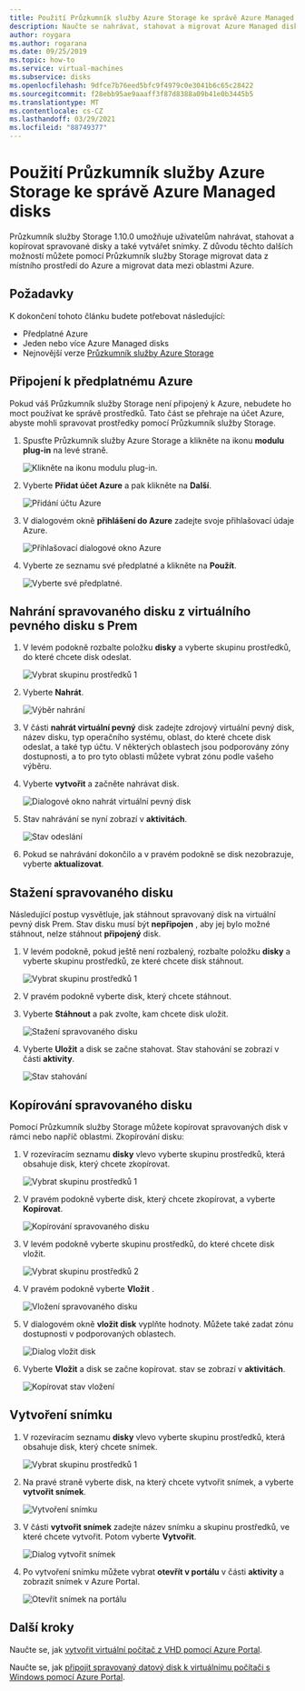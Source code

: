 ```yaml
---
title: Použití Průzkumník služby Azure Storage ke správě Azure Managed disks
description: Naučte se nahrávat, stahovat a migrovat Azure Managed disk v různých oblastech a pomocí Průzkumník služby Azure Storage vytvořit snímek spravovaného disku.
author: roygara
ms.author: rogarana
ms.date: 09/25/2019
ms.topic: how-to
ms.service: virtual-machines
ms.subservice: disks
ms.openlocfilehash: 9dfce7b76eed5bfc9f4979c0e3041b6c65c28422
ms.sourcegitcommit: f28ebb95ae9aaaff3f87d8388a09b41e0b3445b5
ms.translationtype: MT
ms.contentlocale: cs-CZ
ms.lasthandoff: 03/29/2021
ms.locfileid: "88749377"
---
```

# <a name="use-azure-storage-explorer-to-manage-azure-managed-disks"></a>Použití Průzkumník služby Azure Storage ke správě Azure Managed disks

Průzkumník služby Storage 1.10.0 umožňuje uživatelům nahrávat, stahovat a kopírovat spravované disky a také vytvářet snímky. Z důvodu těchto dalších možností můžete pomocí Průzkumník služby Storage migrovat data z místního prostředí do Azure a migrovat data mezi oblastmi Azure.

## <a name="prerequisites"></a>Požadavky

K dokončení tohoto článku budete potřebovat následující:
- Předplatné Azure
- Jeden nebo více Azure Managed disks
- Nejnovější verze [Průzkumník služby Azure Storage](https://azure.microsoft.com/features/storage-explorer/)

## <a name="connect-to-an-azure-subscription"></a>Připojení k předplatnému Azure

Pokud váš Průzkumník služby Storage není připojený k Azure, nebudete ho moct používat ke správě prostředků. Tato část se přehraje na účet Azure, abyste mohli spravovat prostředky pomocí Průzkumník služby Storage.

1. Spusťte Průzkumník služby Azure Storage a klikněte na ikonu **modulu plug-in** na levé straně.

    ![Klikněte na ikonu modulu plug-in.](media/disks-upload-vhd-to-managed-disk-storage-explorer/plug-in-icon.png)

1. Vyberte **Přidat účet Azure** a pak klikněte na **Další**.

    ![Přidání účtu Azure](media/disks-upload-vhd-to-managed-disk-storage-explorer/connect-to-azure.png)

1. V dialogovém okně **přihlášení do Azure** zadejte svoje přihlašovací údaje Azure.

    ![Přihlašovací dialogové okno Azure](media/disks-upload-vhd-to-managed-disk-storage-explorer/sign-in.png)

1. Vyberte ze seznamu své předplatné a klikněte na **Použít**.

    ![Vyberte své předplatné.](media/disks-upload-vhd-to-managed-disk-storage-explorer/select-subscription.png)

## <a name="upload-a-managed-disk-from-an-on-prem-vhd"></a>Nahrání spravovaného disku z virtuálního pevného disku s Prem

1. V levém podokně rozbalte položku **disky** a vyberte skupinu prostředků, do které chcete disk odeslat.

    ![Vybrat skupinu prostředků 1](media/disks-upload-vhd-to-managed-disk-storage-explorer/select-rg1.png)

1. Vyberte **Nahrát**.

    ![Výběr nahrání](media/disks-upload-vhd-to-managed-disk-storage-explorer/upload-button.png)

1. V části **nahrát virtuální pevný** disk zadejte zdrojový virtuální pevný disk, název disku, typ operačního systému, oblast, do které chcete disk odeslat, a také typ účtu. V některých oblastech jsou podporovány zóny dostupnosti, a to pro tyto oblasti můžete vybrat zónu podle vašeho výběru.
1. Vyberte **vytvořit** a začněte nahrávat disk.

    ![Dialogové okno nahrát virtuální pevný disk](media/disks-upload-vhd-to-managed-disk-storage-explorer/upload-vhd-dialog.png)

1. Stav nahrávání se nyní zobrazí v **aktivitách**.

    ![Stav odeslání](media/disks-upload-vhd-to-managed-disk-storage-explorer/activity-uploading.png)

1. Pokud se nahrávání dokončilo a v pravém podokně se disk nezobrazuje, vyberte **aktualizovat**.

## <a name="download-a-managed-disk"></a>Stažení spravovaného disku

Následující postup vysvětluje, jak stáhnout spravovaný disk na virtuální pevný disk Prem. Stav disku musí být **nepřipojen** , aby jej bylo možné stáhnout, nelze stáhnout **připojený** disk.

1. V levém podokně, pokud ještě není rozbalený, rozbalte položku **disky** a vyberte skupinu prostředků, ze které chcete disk stáhnout.

    ![Vybrat skupinu prostředků 1](media/disks-upload-vhd-to-managed-disk-storage-explorer/select-rg1.png)

1. V pravém podokně vyberte disk, který chcete stáhnout.
1. Vyberte **Stáhnout** a pak zvolte, kam chcete disk uložit.

    ![Stažení spravovaného disku](media/disks-upload-vhd-to-managed-disk-storage-explorer/download-button.png)

1. Vyberte **Uložit** a disk se začne stahovat. Stav stahování se zobrazí v části **aktivity**.

    ![Stav stahování](media/disks-upload-vhd-to-managed-disk-storage-explorer/activity-downloading.png)

## <a name="copy-a-managed-disk"></a>Kopírování spravovaného disku

Pomocí Průzkumník služby Storage můžete kopírovat spravovaných disk v rámci nebo napříč oblastmi. Zkopírování disku:

1. V rozevíracím seznamu **disky** vlevo vyberte skupinu prostředků, která obsahuje disk, který chcete zkopírovat.

    ![Vybrat skupinu prostředků 1](media/disks-upload-vhd-to-managed-disk-storage-explorer/select-rg1.png)

1. V pravém podokně vyberte disk, který chcete zkopírovat, a vyberte **Kopírovat**.

    ![Kopírování spravovaného disku](media/disks-upload-vhd-to-managed-disk-storage-explorer/copy-button.png)

1. V levém podokně vyberte skupinu prostředků, do které chcete disk vložit.

    ![Vybrat skupinu prostředků 2](media/disks-upload-vhd-to-managed-disk-storage-explorer/select-rg2.png)

1. V pravém podokně vyberte **Vložit** .

    ![Vložení spravovaného disku](media/disks-upload-vhd-to-managed-disk-storage-explorer/paste-button.png)

1. V dialogovém okně **vložit disk** vyplňte hodnoty. Můžete také zadat zónu dostupnosti v podporovaných oblastech.

    ![Dialog vložit disk](media/disks-upload-vhd-to-managed-disk-storage-explorer/paste-disk-dialog.png)

1. Vyberte **Vložit** a disk se začne kopírovat. stav se zobrazí v **aktivitách**.

    ![Kopírovat stav vložení](media/disks-upload-vhd-to-managed-disk-storage-explorer/activity-copying.png)

## <a name="create-a-snapshot"></a>Vytvoření snímku

1. V rozevíracím seznamu **disky** vlevo vyberte skupinu prostředků, která obsahuje disk, který chcete snímek.

    ![Vybrat skupinu prostředků 1](media/disks-upload-vhd-to-managed-disk-storage-explorer/select-rg1.png)

1. Na pravé straně vyberte disk, na který chcete vytvořit snímek, a vyberte **vytvořit snímek**.

    ![Vytvoření snímku](media/disks-upload-vhd-to-managed-disk-storage-explorer/create-snapshot-button.png)

1. V části **vytvořit snímek** zadejte název snímku a skupinu prostředků, ve které chcete vytvořit. Potom vyberte **Vytvořit**.

    ![Dialog vytvořit snímek](media/disks-upload-vhd-to-managed-disk-storage-explorer/create-snapshot-dialog.png)

1. Po vytvoření snímku můžete vybrat **otevřít v portálu** v části **aktivity** a zobrazit snímek v Azure Portal.

    ![Otevřít snímek na portálu](media/disks-upload-vhd-to-managed-disk-storage-explorer/open-in-portal.png)

## <a name="next-steps"></a>Další kroky


Naučte se, jak [vytvořit virtuální počítač z VHD pomocí Azure Portal](windows/create-vm-specialized-portal.md).

Naučte se, jak [připojit spravovaný datový disk k virtuálnímu počítači s Windows pomocí Azure Portal](windows/attach-managed-disk-portal.md).